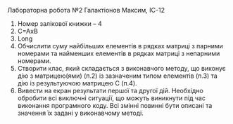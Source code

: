 Лабораторна робота №2
Галактіонов Максим, ІС-12
1.	 Номер залікової книжки – 4
2.	 C=AxB
3.	 Long
4.	 Обчислити суму найбільших елементів в рядках матриці з парними номерами та найменших елементів в рядках матриці з непарними номерами.
5.	 Створити клас, який складається з виконавчого методу, що виконує дію з матрицею(ями) (п.2) із зазначеним типом елементів (п.3) та дію із результуючою матрицею С (п.4).
6.	Вивести на екран результати першої та другої дій. Необхідно обробити всі виключні ситуації, що можуть виникнути під час виконання програмного коду. Всі змінні повинні бути описані та значення їх задані у виконавчому методі.

